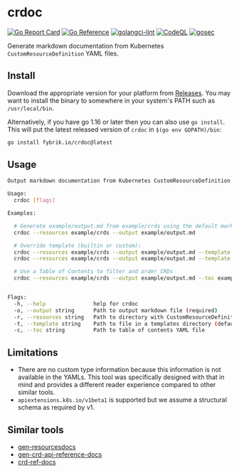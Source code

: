 # crdoc

[![Go Report Card](https://goreportcard.com/badge/github.com/fybrik/crdoc)](https://goreportcard.com/report/github.com/fybrik/crdoc)
[![Go Reference](https://pkg.go.dev/badge/github.com/fybrik/crdoc.svg)](https://pkg.go.dev/github.com/fybrik/crdoc)
[![golangci-lint](https://github.com/fybrik/crdoc/actions/workflows/golangci-lint.yml/badge.svg)](https://github.com/fybrik/crdoc/actions/workflows/golangci-lint.yml)
[![CodeQL](https://github.com/fybrik/crdoc/actions/workflows/codeql-analysis.yml/badge.svg)](https://github.com/fybrik/crdoc/actions/workflows/codeql-analysis.yml)
[![gosec](https://github.com/fybrik/crdoc/actions/workflows/golang-security.yml/badge.svg)](https://github.com/fybrik/crdoc/actions/workflows/golang-security.yml)

Generate markdown documentation from Kubernetes `CustomResourceDefinition` YAML files.

## Install

Download the appropriate version for your platform from [Releases](https://github.com/fybrik/crdoc/releases/latest).
You may want to install the binary to somewhere in your system's PATH such as `/usr/local/bin`.

Alternatively, if you have go 1.16 or later then you can also use `go install`. 
This will put the latest released version of `crdoc` in `$(go env GOPATH)/bin`:

```bash
go install fybrik.io/crdoc@latest
```

## Usage

```bash
Output markdown documentation from Kubernetes CustomResourceDefinition YAML files

Usage:
  crdoc [flags]

Examples:

  # Generate example/output.md from example/crds using the default markdown.tmpl template: 
  crdoc --resources example/crds --output example/output.md

  # Override template (builtin or custom):
  crdoc --resources example/crds --output example/output.md --template frontmatter.tmpl
  crdoc --resources example/crds --output example/output.md --template templates_folder/file.tmpl

  # Use a Table of Contents to filter and order CRDs
  crdoc --resources example/crds --output example/output.md --toc example/toc.yaml


Flags:
  -h, --help               help for crdoc
  -o, --output string      Path to output markdown file (required)
  -r, --resources string   Path to directory with CustomResourceDefinition YAML files (required)
  -t, --template string    Path to file in a templates directory (default "markdown.tmpl")
  -c, --toc string         Path to table of contents YAML file
```

## Limitations

- There are no custom type information because this information is not available in the YAMLs. This tool was specifically designed with that in mind and provides a different reader experience compared to other similar tools.
- `apiextensions.k8s.io/v1beta1` is supported but we assume a structural schema as required by v1.

## Similar tools

- [gen-resourcesdocs](https://github.com/kubernetes-sigs/reference-docs/tree/master/gen-resourcesdocs)
- [gen-crd-api-reference-docs](https://github.com/ahmetb/gen-crd-api-reference-docs)
- [crd-ref-docs](https://github.com/elastic/crd-ref-docs)

